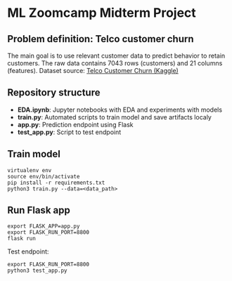 # ML Zoomcamp Midterm Project

## Problem definition: Telco customer churn
The main goal is to use relevant customer data to predict behavior to retain customers. The raw data contains 7043 rows (customers) and 21 columns (features).
Dataset source: [Telco Customer Churn (Kaggle)](https://www.kaggle.com/datasets/blastchar/telco-customer-churn)


## Repository structure
- **EDA.ipynb**: Jupyter notebooks with EDA and experiments with models
- **train.py**: Automated scripts to train model and save artifacts localy
- **app.py**: Prediction endpoint using Flask
- **test_app.py**: Script to test endpoint

## Train model

    virtualenv env
    source env/bin/activate
    pip install -r requirements.txt
    python3 train.py --data=<data_path>


## Run Flask app

    export FLASK_APP=app.py
    export FLASK_RUN_PORT=8800
    flask run

Test endpoint:

    export FLASK_RUN_PORT=8800
    python3 test_app.py
